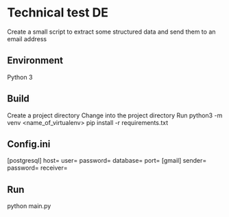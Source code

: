 # Technical test DE

Create a small script to extract some structured data and send them to an email address

## Environment

Python 3

## Build

Create a project directory
Change into the project directory
Run python3 -m venv <name_of_virtualenv>
pip install -r requirements.txt

## Config.ini

[postgresql]
host=
user=
password=
database=
port=
[gmail]
sender=
password=
receiver=

## Run

python main.py
